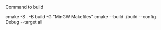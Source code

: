 Command to build 

cmake -S . -B build -G "MinGW Makefiles"
cmake --build ./build --config Debug --target all